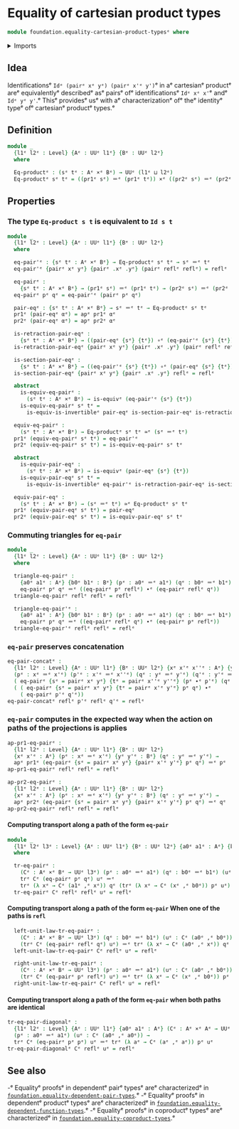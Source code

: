 # Equality of cartesian product types

```agda
module foundation.equality-cartesian-product-typesᵉ where
```

<details><summary>Imports</summary>

```agda
open import foundation.action-on-identifications-functionsᵉ
open import foundation.dependent-pair-typesᵉ
open import foundation.universe-levelsᵉ

open import foundation-core.cartesian-product-typesᵉ
open import foundation-core.equivalencesᵉ
open import foundation-core.function-typesᵉ
open import foundation-core.homotopiesᵉ
open import foundation-core.identity-typesᵉ
open import foundation-core.transport-along-identificationsᵉ
```

</details>

## Idea

Identificationsᵉ `Idᵉ (pairᵉ xᵉ yᵉ) (pairᵉ x'ᵉ y')`ᵉ in aᵉ cartesianᵉ productᵉ areᵉ
equivalentlyᵉ describedᵉ asᵉ pairsᵉ ofᵉ identificationsᵉ `Idᵉ xᵉ x'`ᵉ andᵉ `Idᵉ yᵉ y'`.ᵉ Thisᵉ
providesᵉ usᵉ with aᵉ characterizationᵉ ofᵉ theᵉ identityᵉ typeᵉ ofᵉ cartesianᵉ productᵉ
types.ᵉ

## Definition

```agda
module _
  {l1ᵉ l2ᵉ : Level} {Aᵉ : UUᵉ l1ᵉ} {Bᵉ : UUᵉ l2ᵉ}
  where

  Eq-productᵉ : (sᵉ tᵉ : Aᵉ ×ᵉ Bᵉ) → UUᵉ (l1ᵉ ⊔ l2ᵉ)
  Eq-productᵉ sᵉ tᵉ = ((pr1ᵉ sᵉ) ＝ᵉ (pr1ᵉ tᵉ)) ×ᵉ ((pr2ᵉ sᵉ) ＝ᵉ (pr2ᵉ tᵉ))
```

## Properties

### The type `Eq-product s t` is equivalent to `Id s t`

```agda
module _
  {l1ᵉ l2ᵉ : Level} {Aᵉ : UUᵉ l1ᵉ} {Bᵉ : UUᵉ l2ᵉ}
  where

  eq-pair'ᵉ : {sᵉ tᵉ : Aᵉ ×ᵉ Bᵉ} → Eq-productᵉ sᵉ tᵉ → sᵉ ＝ᵉ tᵉ
  eq-pair'ᵉ {pairᵉ xᵉ yᵉ} {pairᵉ .xᵉ .yᵉ} (pairᵉ reflᵉ reflᵉ) = reflᵉ

  eq-pairᵉ :
    {sᵉ tᵉ : Aᵉ ×ᵉ Bᵉ} → (pr1ᵉ sᵉ) ＝ᵉ (pr1ᵉ tᵉ) → (pr2ᵉ sᵉ) ＝ᵉ (pr2ᵉ tᵉ) → sᵉ ＝ᵉ tᵉ
  eq-pairᵉ pᵉ qᵉ = eq-pair'ᵉ (pairᵉ pᵉ qᵉ)

  pair-eqᵉ : {sᵉ tᵉ : Aᵉ ×ᵉ Bᵉ} → sᵉ ＝ᵉ tᵉ → Eq-productᵉ sᵉ tᵉ
  pr1ᵉ (pair-eqᵉ αᵉ) = apᵉ pr1ᵉ αᵉ
  pr2ᵉ (pair-eqᵉ αᵉ) = apᵉ pr2ᵉ αᵉ

  is-retraction-pair-eqᵉ :
    {sᵉ tᵉ : Aᵉ ×ᵉ Bᵉ} → ((pair-eqᵉ {sᵉ} {tᵉ}) ∘ᵉ (eq-pair'ᵉ {sᵉ} {tᵉ})) ~ᵉ idᵉ
  is-retraction-pair-eqᵉ {pairᵉ xᵉ yᵉ} {pairᵉ .xᵉ .yᵉ} (pairᵉ reflᵉ reflᵉ) = reflᵉ

  is-section-pair-eqᵉ :
    {sᵉ tᵉ : Aᵉ ×ᵉ Bᵉ} → ((eq-pair'ᵉ {sᵉ} {tᵉ}) ∘ᵉ (pair-eqᵉ {sᵉ} {tᵉ})) ~ᵉ idᵉ
  is-section-pair-eqᵉ {pairᵉ xᵉ yᵉ} {pairᵉ .xᵉ .yᵉ} reflᵉ = reflᵉ

  abstract
    is-equiv-eq-pairᵉ :
      (sᵉ tᵉ : Aᵉ ×ᵉ Bᵉ) → is-equivᵉ (eq-pair'ᵉ {sᵉ} {tᵉ})
    is-equiv-eq-pairᵉ sᵉ tᵉ =
      is-equiv-is-invertibleᵉ pair-eqᵉ is-section-pair-eqᵉ is-retraction-pair-eqᵉ

  equiv-eq-pairᵉ :
    (sᵉ tᵉ : Aᵉ ×ᵉ Bᵉ) → Eq-productᵉ sᵉ tᵉ ≃ᵉ (sᵉ ＝ᵉ tᵉ)
  pr1ᵉ (equiv-eq-pairᵉ sᵉ tᵉ) = eq-pair'ᵉ
  pr2ᵉ (equiv-eq-pairᵉ sᵉ tᵉ) = is-equiv-eq-pairᵉ sᵉ tᵉ

  abstract
    is-equiv-pair-eqᵉ :
      (sᵉ tᵉ : Aᵉ ×ᵉ Bᵉ) → is-equivᵉ (pair-eqᵉ {sᵉ} {tᵉ})
    is-equiv-pair-eqᵉ sᵉ tᵉ =
      is-equiv-is-invertibleᵉ eq-pair'ᵉ is-retraction-pair-eqᵉ is-section-pair-eqᵉ

  equiv-pair-eqᵉ :
    (sᵉ tᵉ : Aᵉ ×ᵉ Bᵉ) → (sᵉ ＝ᵉ tᵉ) ≃ᵉ Eq-productᵉ sᵉ tᵉ
  pr1ᵉ (equiv-pair-eqᵉ sᵉ tᵉ) = pair-eqᵉ
  pr2ᵉ (equiv-pair-eqᵉ sᵉ tᵉ) = is-equiv-pair-eqᵉ sᵉ tᵉ
```

### Commuting triangles for `eq-pair`

```agda
module _
  {l1ᵉ l2ᵉ : Level} {Aᵉ : UUᵉ l1ᵉ} {Bᵉ : UUᵉ l2ᵉ}
  where

  triangle-eq-pairᵉ :
    {a0ᵉ a1ᵉ : Aᵉ} {b0ᵉ b1ᵉ : Bᵉ} (pᵉ : a0ᵉ ＝ᵉ a1ᵉ) (qᵉ : b0ᵉ ＝ᵉ b1ᵉ) →
    eq-pairᵉ pᵉ qᵉ ＝ᵉ ((eq-pairᵉ pᵉ reflᵉ) ∙ᵉ (eq-pairᵉ reflᵉ qᵉ))
  triangle-eq-pairᵉ reflᵉ reflᵉ = reflᵉ

  triangle-eq-pair'ᵉ :
    {a0ᵉ a1ᵉ : Aᵉ} {b0ᵉ b1ᵉ : Bᵉ} (pᵉ : a0ᵉ ＝ᵉ a1ᵉ) (qᵉ : b0ᵉ ＝ᵉ b1ᵉ) →
    eq-pairᵉ pᵉ qᵉ ＝ᵉ ((eq-pairᵉ reflᵉ qᵉ) ∙ᵉ (eq-pairᵉ pᵉ reflᵉ))
  triangle-eq-pair'ᵉ reflᵉ reflᵉ = reflᵉ
```

### `eq-pair` preserves concatenation

```agda
eq-pair-concatᵉ :
  {l1ᵉ l2ᵉ : Level} {Aᵉ : UUᵉ l1ᵉ} {Bᵉ : UUᵉ l2ᵉ} {xᵉ x'ᵉ x''ᵉ : Aᵉ} {yᵉ y'ᵉ y''ᵉ : Bᵉ}
  (pᵉ : xᵉ ＝ᵉ x'ᵉ) (p'ᵉ : x'ᵉ ＝ᵉ x''ᵉ) (qᵉ : yᵉ ＝ᵉ y'ᵉ) (q'ᵉ : y'ᵉ ＝ᵉ y''ᵉ) →
  ( eq-pairᵉ {sᵉ = pairᵉ xᵉ yᵉ} {tᵉ = pairᵉ x''ᵉ y''ᵉ} (pᵉ ∙ᵉ p'ᵉ) (qᵉ ∙ᵉ q'ᵉ)) ＝ᵉ
  ( ( eq-pairᵉ {sᵉ = pairᵉ xᵉ yᵉ} {tᵉ = pairᵉ x'ᵉ y'ᵉ} pᵉ qᵉ) ∙ᵉ
    ( eq-pairᵉ p'ᵉ q'ᵉ))
eq-pair-concatᵉ reflᵉ p'ᵉ reflᵉ q'ᵉ = reflᵉ
```

### `eq-pair` computes in the expected way when the action on paths of the projections is applies

```agda
ap-pr1-eq-pairᵉ :
  {l1ᵉ l2ᵉ : Level} {Aᵉ : UUᵉ l1ᵉ} {Bᵉ : UUᵉ l2ᵉ}
  {xᵉ x'ᵉ : Aᵉ} (pᵉ : xᵉ ＝ᵉ x'ᵉ) {yᵉ y'ᵉ : Bᵉ} (qᵉ : yᵉ ＝ᵉ y'ᵉ) →
  apᵉ pr1ᵉ (eq-pairᵉ {sᵉ = pairᵉ xᵉ yᵉ} {pairᵉ x'ᵉ y'ᵉ} pᵉ qᵉ) ＝ᵉ pᵉ
ap-pr1-eq-pairᵉ reflᵉ reflᵉ = reflᵉ

ap-pr2-eq-pairᵉ :
  {l1ᵉ l2ᵉ : Level} {Aᵉ : UUᵉ l1ᵉ} {Bᵉ : UUᵉ l2ᵉ}
  {xᵉ x'ᵉ : Aᵉ} (pᵉ : xᵉ ＝ᵉ x'ᵉ) {yᵉ y'ᵉ : Bᵉ} (qᵉ : yᵉ ＝ᵉ y'ᵉ) →
  apᵉ pr2ᵉ (eq-pairᵉ {sᵉ = pairᵉ xᵉ yᵉ} {pairᵉ x'ᵉ y'ᵉ} pᵉ qᵉ) ＝ᵉ qᵉ
ap-pr2-eq-pairᵉ reflᵉ reflᵉ = reflᵉ
```

#### Computing transport along a path of the form `eq-pair`

```agda
module _
  {l1ᵉ l2ᵉ l3ᵉ : Level} {Aᵉ : UUᵉ l1ᵉ} {Bᵉ : UUᵉ l2ᵉ} {a0ᵉ a1ᵉ : Aᵉ} {b0ᵉ b1ᵉ : Bᵉ}
  where

  tr-eq-pairᵉ :
    (Cᵉ : Aᵉ ×ᵉ Bᵉ → UUᵉ l3ᵉ) (pᵉ : a0ᵉ ＝ᵉ a1ᵉ) (qᵉ : b0ᵉ ＝ᵉ b1ᵉ) (uᵉ : Cᵉ (a0ᵉ ,ᵉ b0ᵉ)) →
    trᵉ Cᵉ (eq-pairᵉ pᵉ qᵉ) uᵉ ＝ᵉ
    trᵉ (λ xᵉ → Cᵉ (a1ᵉ ,ᵉ xᵉ)) qᵉ (trᵉ (λ xᵉ → Cᵉ (xᵉ ,ᵉ b0ᵉ)) pᵉ uᵉ)
  tr-eq-pairᵉ Cᵉ reflᵉ reflᵉ uᵉ = reflᵉ
```

#### Computing transport along a path of the form `eq-pair` When one of the paths is `refl`

```agda
  left-unit-law-tr-eq-pairᵉ :
    (Cᵉ : Aᵉ ×ᵉ Bᵉ → UUᵉ l3ᵉ) (qᵉ : b0ᵉ ＝ᵉ b1ᵉ) (uᵉ : Cᵉ (a0ᵉ ,ᵉ b0ᵉ)) →
    (trᵉ Cᵉ (eq-pairᵉ reflᵉ qᵉ) uᵉ) ＝ᵉ trᵉ (λ xᵉ → Cᵉ (a0ᵉ ,ᵉ xᵉ)) qᵉ uᵉ
  left-unit-law-tr-eq-pairᵉ Cᵉ reflᵉ uᵉ = reflᵉ

  right-unit-law-tr-eq-pairᵉ :
    (Cᵉ : Aᵉ ×ᵉ Bᵉ → UUᵉ l3ᵉ) (pᵉ : a0ᵉ ＝ᵉ a1ᵉ) (uᵉ : Cᵉ (a0ᵉ ,ᵉ b0ᵉ)) →
    (trᵉ Cᵉ (eq-pairᵉ pᵉ reflᵉ) uᵉ) ＝ᵉ trᵉ (λ xᵉ → Cᵉ (xᵉ ,ᵉ b0ᵉ)) pᵉ uᵉ
  right-unit-law-tr-eq-pairᵉ Cᵉ reflᵉ uᵉ = reflᵉ
```

#### Computing transport along a path of the form `eq-pair` when both paths are identical

```agda
tr-eq-pair-diagonalᵉ :
  {l1ᵉ l2ᵉ : Level} {Aᵉ : UUᵉ l1ᵉ} {a0ᵉ a1ᵉ : Aᵉ} (Cᵉ : Aᵉ ×ᵉ Aᵉ → UUᵉ l2ᵉ)
  (pᵉ : a0ᵉ ＝ᵉ a1ᵉ) (uᵉ : Cᵉ (a0ᵉ ,ᵉ a0ᵉ)) →
  trᵉ Cᵉ (eq-pairᵉ pᵉ pᵉ) uᵉ ＝ᵉ trᵉ (λ aᵉ → Cᵉ (aᵉ ,ᵉ aᵉ)) pᵉ uᵉ
tr-eq-pair-diagonalᵉ Cᵉ reflᵉ uᵉ = reflᵉ
```

## See also

-ᵉ Equalityᵉ proofsᵉ in dependentᵉ pairᵉ typesᵉ areᵉ characterizedᵉ in
  [`foundation.equality-dependent-pair-types`](foundation.equality-dependent-pair-types.md).ᵉ
-ᵉ Equalityᵉ proofsᵉ in dependentᵉ productᵉ typesᵉ areᵉ characterizedᵉ in
  [`foundation.equality-dependent-function-types`](foundation.equality-dependent-function-types.md).ᵉ
-ᵉ Equalityᵉ proofsᵉ in coproductᵉ typesᵉ areᵉ characterizedᵉ in
  [`foundation.equality-coproduct-types`](foundation.equality-coproduct-types.md).ᵉ
